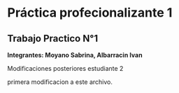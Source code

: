 # Práctica profecionalizante 1
## Trabajo Practico N°1
**Integrantes: Moyano Sabrina, Albarracin Ivan**

Modificaciones posteriores estudiante 2

primera modificacion a este archivo.